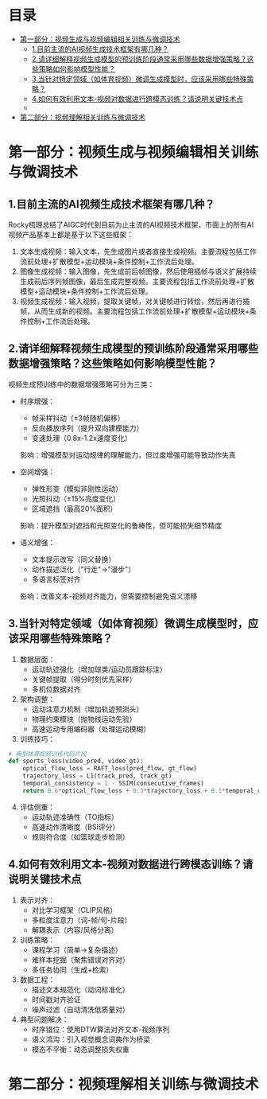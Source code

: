 # 目录

- [第一部分：视频生成与视频编辑相关训练与微调技术](#第一部分：视频生成与视频编辑相关训练与微调技术)
  - [1.目前主流的AI视频生成技术框架有哪几种？](#1.目前主流的AI视频生成技术框架有哪几种？)
  - [2.请详细解释视频生成模型的预训练阶段通常采用哪些数据增强策略？这些策略如何影响模型性能？](#2.请详细解释视频生成模型的预训练阶段通常采用哪些数据增强策略？这些策略如何影响模型性能？)
  - [3.当针对特定领域（如体育视频）微调生成模型时，应该采用哪些特殊策略？](#3.当针对特定领域（如体育视频）微调生成模型时，应该采用哪些特殊策略？)
  - [4.如何有效利用文本-视频对数据进行跨模态训练？请说明关键技术点](#4.如何有效利用文本-视频对数据进行跨模态训练？请说明关键技术点)
  - 
- [第二部分：视频理解相关训练与微调技术](#第二部分：视频理解相关训练与微调技术)


<h1 id="第一部分：视频生成与视频编辑相关训练与微调技术">第一部分：视频生成与视频编辑相关训练与微调技术</h1>

<h2 id="1.目前主流的AI视频生成技术框架有哪几种？">1.目前主流的AI视频生成技术框架有哪几种？</h2>

Rocky梳理总结了AIGC时代到目前为止主流的AI视频技术框架，市面上的所有AI视频产品基本上都是基于以下这些框架：
1. 文本生成视频：输入文本，先生成图片或者直接生成视频。主要流程包括工作流前处理+扩散模型+运动模块+条件控制+工作流后处理。
2. 图像生成视频：输入图像，先生成前后帧图像，然后使用插帧与语义扩展持续生成前后序列帧图像，最后生成完整视频。主要流程包括工作流前处理+扩散模型+运动模块+条件控制+工作流后处理。
3. 视频生成视频：输入视频，提取关键帧，对关键帧进行转绘，然后再进行插帧，从而生成新的视频。主要流程包括工作流前处理+扩散模型+运动模块+条件控制+工作流后处理。


<h2 id="2.请详细解释视频生成模型的预训练阶段通常采用哪些数据增强策略？这些策略如何影响模型性能？">2.请详细解释视频生成模型的预训练阶段通常采用哪些数据增强策略？这些策略如何影响模型性能？</h2>

视频生成预训练中的数据增强策略可分为三类：
- 时序增强：
  - 帧采样抖动（±3帧随机偏移）
  - 反向播放序列（提升双向建模能力）
  - 变速处理（0.8x-1.2x速度变化）
  
  影响：增强模型对运动规律的理解能力，但过度增强可能导致动作失真

- 空间增强：
  - 弹性形变（模拟非刚性运动）
  - 光照抖动（±15%亮度变化）
  - 区域遮挡（最高20%面积）

  影响：提升模型对遮挡和光照变化的鲁棒性，但可能损失细节精度

- 语义增强：
  - 文本提示改写（同义替换）
  - 动作描述泛化（"行走"→"漫步"）
  - 多语言标签对齐
  
  影响：改善文本-视频对齐能力，但需要控制避免语义漂移


<h2 id="3.当针对特定领域（如体育视频）微调生成模型时，应该采用哪些特殊策略？">3.当针对特定领域（如体育视频）微调生成模型时，应该采用哪些特殊策略？</h2>

1. 数据层面：
   - 运动轨迹强化（增加球类/运动员跟踪标注）
   - 关键帧提取（得分时刻优先采样）
   - 多机位数据对齐
2. 架构调整：
   - 运动注意力机制（增加轨迹预测头）
   - 物理约束模块（抛物线运动先验）
   - 高速运动专用编码器（处理运动模糊）
3. 训练技巧：
```python
# 典型体育视频训练代码片段
def sports_loss(video_pred, video_gt):
    optical_flow_loss = RAFT_loss(pred_flow, gt_flow)
    trajectory_loss = L1(track_pred, track_gt)
    temporal_consistency = 1 - SSIM(consecutive_frames)
    return 0.6*optical_flow_loss + 0.3*trajectory_loss + 0.1*temporal_consistency
```
4. 评估侧重：
   - 运动轨迹准确性（TO指标）
   - 高速动作清晰度（BSI评分）
   - 规则符合度（如篮球走步检测）


<h2 id="4.如何有效利用文本-视频对数据进行跨模态训练？请说明关键技术点">4.如何有效利用文本-视频对数据进行跨模态训练？请说明关键技术点</h2>

1. 表示对齐：
   - 对比学习框架（CLIP风格）
   - 多粒度注意力（词-帧/句-片段）
   - 解耦表示（内容/风格分离）
2. 训练策略：
   - 课程学习（简单→复杂描述）
   - 难样本挖掘（聚焦错误对齐对）
   - 多任务协同（生成+检索）
3. 数据工程：
   - 描述文本规范化（动词标准化）
   - 时间戳对齐验证
   - 噪声过滤（自动清洗低质量对）
4. 典型问题解决：
   - 时序错位：使用DTW算法对齐文本-视频序列
   - 语义鸿沟：引入视觉概念词典作为桥梁
   - 模态不平衡：动态调整损失权重


<h1 id="第二部分：视频理解相关训练与微调技术">第二部分：视频理解相关训练与微调技术</h1>
